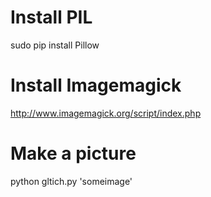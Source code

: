 # Install PIL
sudo pip install Pillow

# Install Imagemagick
http://www.imagemagick.org/script/index.php

# Make a picture
python gltich.py 'someimage'

